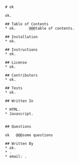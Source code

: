 
    # ok

    ok.

    ## Table of Contents
    * ok.      @@@table of contents.

    ## Installation
    * ok.

    ## Instructions
    * ok.

    ## License
    * ok.

    ## Contributors
    * ok.

    ## Tests
    * ok.

    ## Written In

    * HTML.
	* Javascript.
	

    ## Questions

    ok   @@@some questions

    ## Written By
    * ok.
    * .
    * email: .
    